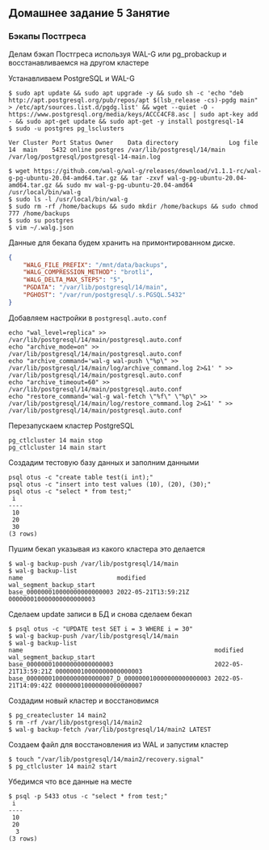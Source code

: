## Домашнее задание 5 Занятие  
  
  
### Бэкапы Постгреса

Делам бэкап Постгреса используя WAL-G или pg_probackup и восстанавливаемся на другом кластере

Устанавливаем PostgreSQL и WAL-G
```shell
$ sudo apt update && sudo apt upgrade -y && sudo sh -c 'echo "deb http://apt.postgresql.org/pub/repos/apt $(lsb_release -cs)-pgdg main" > /etc/apt/sources.list.d/pgdg.list' && wget --quiet -O - https://www.postgresql.org/media/keys/ACCC4CF8.asc | sudo apt-key add - && sudo apt-get update && sudo apt-get -y install postgresql-14
$ sudo -u postgres pg_lsclusters

Ver Cluster Port Status Owner    Data directory              Log file
14  main    5432 online postgres /var/lib/postgresql/14/main /var/log/postgresql/postgresql-14-main.log

$ wget https://github.com/wal-g/wal-g/releases/download/v1.1.1-rc/wal-g-pg-ubuntu-20.04-amd64.tar.gz && tar -zxvf wal-g-pg-ubuntu-20.04-amd64.tar.gz && sudo mv wal-g-pg-ubuntu-20.04-amd64 /usr/local/bin/wal-g
$ sudo ls -l /usr/local/bin/wal-g
$ sudo rm -rf /home/backups && sudo mkdir /home/backups && sudo chmod 777 /home/backups
$ sudo su postgres
$ vim ~/.walg.json
```
Данные для бекапа будем хранить на примонтированном диске.

```json
{
    "WALG_FILE_PREFIX": "/mnt/data/backups",
    "WALG_COMPRESSION_METHOD": "brotli",
    "WALG_DELTA_MAX_STEPS": "5",
    "PGDATA": "/var/lib/postgresql/14/main",
    "PGHOST": "/var/run/postgresql/.s.PGSQL.5432"
}
```

Добавляем настройки в `postgresql.auto.conf`
```shell
echo "wal_level=replica" >> /var/lib/postgresql/14/main/postgresql.auto.conf
echo "archive_mode=on" >> /var/lib/postgresql/14/main/postgresql.auto.conf
echo "archive_command='wal-g wal-push \"%p\" >> /var/lib/postgresql/14/main/log/archive_command.log 2>&1' " >> /var/lib/postgresql/14/main/postgresql.auto.conf 
echo "archive_timeout=60" >> /var/lib/postgresql/14/main/postgresql.auto.conf 
echo "restore_command='wal-g wal-fetch \"%f\" \"%p\" >> /var/lib/postgresql/14/main/log/restore_command.log 2>&1' " >> /var/lib/postgresql/14/main/postgresql.auto.conf
```

Перезапускаем кластер PostgreSQL
```shell
pg_ctlcluster 14 main stop
pg_ctlcluster 14 main start
```

Создадим тестовую базу данных и заполним данными
```shell
psql otus -c "create table test(i int);"
psql otus -c "insert into test values (10), (20), (30);"
psql otus -c "select * from test;"
 i  
----
 10
 20
 30
(3 rows)
```

Пушим бекап указывая из какого кластера это делается
```shell
$ wal-g backup-push /var/lib/postgresql/14/main
$ wal-g backup-list
name                          modified             wal_segment_backup_start
base_000000010000000000000003 2022-05-21T13:59:21Z 000000010000000000000003
```

Сделаем update записи в БД и снова сделаем бекап
```shell
$ psql otus -c "UPDATE test SET i = 3 WHERE i = 30"
$ wal-g backup-push /var/lib/postgresql/14/main
$ wal-g backup-list
name                                                     modified             wal_segment_backup_start
base_000000010000000000000003                            2022-05-21T13:59:21Z 000000010000000000000003
base_000000010000000000000007_D_000000010000000000000003 2022-05-21T14:09:42Z 000000010000000000000007
```

Создадим новый кластер и восстановимся
```shell
$ pg_createcluster 14 main2
$ rm -rf /var/lib/postgresql/14/main2
$ wal-g backup-fetch /var/lib/postgresql/14/main2 LATEST
```

Создаем файл для восстановления из WAL и запустим кластер
```shell
$ touch "/var/lib/postgresql/14/main2/recovery.signal"
$ pg_ctlcluster 14 main2 start
```

Убедимся что все данные на месте
```shell
$ psql -p 5433 otus -c "select * from test;"
 i  
----
 10
 20
  3
(3 rows)
```
